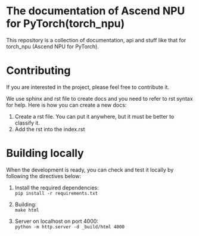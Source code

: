 # The documentation of Ascend NPU for PyTorch(torch_npu)

This repository is a collection of documentation, api and stuff like that for torch_npu (Ascend NPU for PyTorch).

# Contributing

If you are interested in the project, please feel free to contribute it.

We use sphinx and rst file to create docs and you need to refer to rst syntax for help.
Here is how you can create a new docs:

1. Create a rst file. You can put it anywhere, but it must be better to classify it.
2. Add the rst into the index.rst

# Building locally

When the development is ready, you can check and test it locally by following the directives below:

1. Install the required dependencies:  
   `pip install -r requirements.txt`

2. Building:  
   `make html`

3. Server on localhost on port 4000:  
   `python -m http.server -d _build/html 4000`
